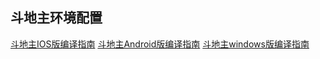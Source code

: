 
## 斗地主环境配置
[斗地主IOS版编译指南](http://wiki.fillume.com/#!FLOGameIOS.md)
[斗地主Android版编译指南](http://wiki.fillume.com/#!FLOGameAndroid.md)
[斗地主windows版编译指南](http://wiki.fillume.com/#!FLOGame.md)


